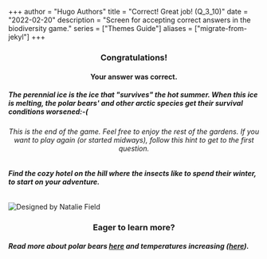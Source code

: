 +++
author = "Hugo Authors"
title = "Correct! Great job! (Q_3_10)"
date = "2022-02-20"
description = "Screen for accepting correct answers in the biodiversity game."
series = ["Themes Guide"]
aliases = ["migrate-from-jekyl"]
+++

### <center> Congratulations! </center>
#### <center> Your answer was correct. 
##### The perennial ice is the ice that "survives" the hot summer. When this ice is melting, the polar bears' and other arctic species get their survival conditions worsened:-( </center>


###### <center> This is the end of the game. Feel free to enjoy the rest of the gardens. If you want to play again (or started midways), follow this hint to get to the first question. </center>
###### **Find the cozy hotel on the hill where the insects like to spend their winter, to start on your adventure.**


![Designed by Natalie Field](/img/north-pole.jpg)

### <center> Eager to learn more? </center>

##### Read more about polar bears [here](https://www.wwf.no/dyreleksikon/isbj%C3%B8rn) and temperatures increasing ([here](https://public.wmo.int/en/media/news/arctic-assessment-report-shows-faster-rate-of-warming#:~:text=New%20observations%20show%20that%20the,and%20Assessment%20Programme%20(AMAP))).